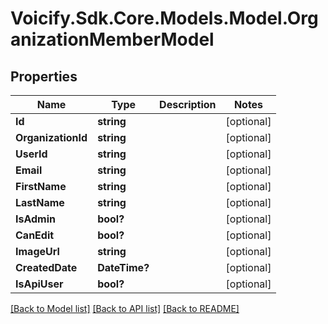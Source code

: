 # Voicify.Sdk.Core.Models.Model.OrganizationMemberModel
## Properties

Name | Type | Description | Notes
------------ | ------------- | ------------- | -------------
**Id** | **string** |  | [optional] 
**OrganizationId** | **string** |  | [optional] 
**UserId** | **string** |  | [optional] 
**Email** | **string** |  | [optional] 
**FirstName** | **string** |  | [optional] 
**LastName** | **string** |  | [optional] 
**IsAdmin** | **bool?** |  | [optional] 
**CanEdit** | **bool?** |  | [optional] 
**ImageUrl** | **string** |  | [optional] 
**CreatedDate** | **DateTime?** |  | [optional] 
**IsApiUser** | **bool?** |  | [optional] 

[[Back to Model list]](../README.md#documentation-for-models) [[Back to API list]](../README.md#documentation-for-api-endpoints) [[Back to README]](../README.md)

